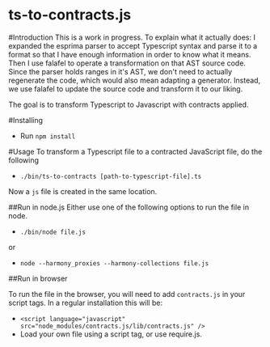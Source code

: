 ts-to-contracts.js
==================

#Introduction
This is a work in progress.
To explain what it actually does: I expanded the esprima parser to accept Typescript syntax and parse it to a format so that I have enough information in order to know what it means. Then I use falafel to operate a transformation on that AST source code. Since the parser holds ranges in it's AST, we don't need to actually regenerate the code, which would also mean adapting a generator. Instead, we use falafel to update the source code and transform it to our liking.

The goal is to transform Typescript to Javascript with contracts applied.

#Installing
* Run `npm install`

#Usage
To transform a Typescript file to a contracted JavaScript file, do the following
* `./bin/ts-to-contracts [path-to-typescript-file].ts`

Now a `js` file is created in the same location. 

##Run in node.js
Either use one of the following options to run the file in node.
* `./bin/node file.js`

or

* `node --harmony_proxies --harmony-collections file.js`

##Run in browser

To run the file in the browser, you will need to add `contracts.js` in your script tags.
In a regular installation this will be:

* `<script language="javascript" src="node_modules/contracts.js/lib/contracts.js" />`
* Load your own file using a script tag, or use require.js. 

